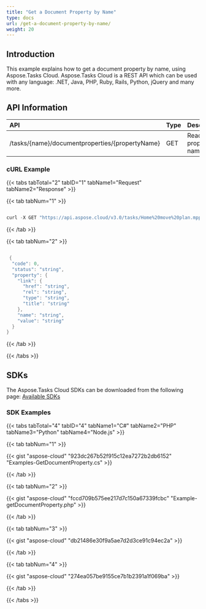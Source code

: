 ```yaml
---
title: "Get a Document Property by Name"
type: docs
url: /get-a-document-property-by-name/
weight: 20
---
```


## **Introduction**
This example explains how to get a document property by name, using Aspose.Tasks Cloud. Aspose.Tasks Cloud is a REST API which can be used with any language: .NET, Java, PHP, Ruby, Rails, Python, jQuery and many more.
## **API Information**

|**API**|**Type**|**Description**|**Resource Link**|
| :- | :- | :- | :- |
|/tasks/{name}/documentproperties/{propertyName}|GET|Read property by name|[GetDocumentProperty](https://apireference.aspose.cloud/tasks/#/TasksDocumentProperties/GetDocumentProperty)|

### **cURL Example**
{{< tabs tabTotal="2" tabID="1" tabName1="Request" tabName2="Response" >}}

{{< tab tabNum="1" >}}

```java

curl -X GET "https://api.aspose.cloud/v3.0/tasks/Home%20move%20plan.mpp/documentproperties/Title" -H "accept: application/json" -H "x-aspose-client: Containerize.Swagger"

```

{{< /tab >}}

{{< tab tabNum="2" >}}

```java

 {
  "code": 0,
  "status": "string",
  "property": {
    "link": {
      "href": "string",
      "rel": "string",
      "type": "string",
      "title": "string"
    },
    "name": "string",
    "value": "string"
  }
}
```

{{< /tab >}}

{{< /tabs >}}
## **SDKs**
The Aspose.Tasks Cloud SDKs can be downloaded from the following page: [Available SDKs](/tasks/available-sdks/)
### **SDK Examples**
{{< tabs tabTotal="4" tabID="4" tabName1="C#" tabName2="PHP" tabName3="Python" tabName4="Node.js" >}}

{{< tab tabNum="1" >}}

{{< gist "aspose-cloud" "923dc267b52f915c12ea7272b2db6152" "Examples-GetDocumentProperty.cs" >}}

{{< /tab >}}

{{< tab tabNum="2" >}}

{{< gist "aspose-cloud" "fccd709b575ee217d7c150a67339fcbc" "Example-getDocumentProperty.php" >}}

{{< /tab >}}

{{< tab tabNum="3" >}}

{{< gist "aspose-cloud" "db21486e30f9a5ae7d2d3ce91c94ec2a" >}}

{{< /tab >}}

{{< tab tabNum="4" >}}

{{< gist "aspose-cloud" "274ea057be9155ce7b1b2391a1f069ba" >}}

{{< /tab >}}

{{< /tabs >}}
